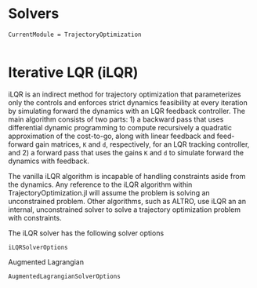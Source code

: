 # Solvers
```@meta
CurrentModule = TrajectoryOptimization
```

```@contents
```

# Iterative LQR (iLQR)
iLQR is an indirect method for trajectory optimization that parameterizes only the controls and enforces strict dynamics feasibility at every iteration by simulating forward the dynamics with an LQR feedback controller. The main algorithm consists of two parts: 1) a backward pass that uses differential dynamic programming to compute recursively a quadratic approximation of the cost-to-go, along with linear feedback and feed-forward gain matrices, `K` and `d`, respectively, for an LQR tracking controller, and 2) a forward pass that uses the gains `K` and `d` to simulate forward the dynamics with feedback.

The vanilla iLQR algorithm is incapable of handling constraints aside from the dynamics. Any reference to the iLQR algorithm within TrajectoryOptimization.jl will assume the problem is solving an unconstrained problem. Other algorithms, such as ALTRO, use iLQR an an internal, unconstrained solver to solve a trajectory optimization problem with constraints.

The iLQR solver has the following solver options
```@docs
iLQRSolverOptions
```

Augmented Lagrangian
```@docs
AugmentedLagrangianSolverOptions
```

